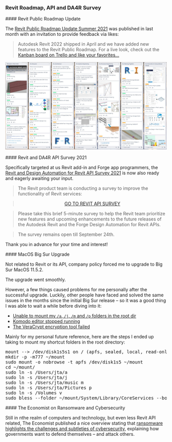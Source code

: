 <head>
<meta http-equiv="Content-Type" content="text/html; charset=utf-8">
<link rel="stylesheet" type="text/css" href="bc.css">
<script src="https://cdn.rawgit.com/google/code-prettify/master/loader/run_prettify.js" type="text/javascript"></script>
</head>

<!---

- https://blogs.autodesk.com/revit/2021/07/06/revit-public-roadmap-update-summer-2021/

twitter:

add #thebuildingcoder

 the #RevitAPI @AutodeskForge @AutodeskRevit #bim #DynamoBim #ForgeDevCon 

&ndash; 
...

linkedin:

#bim #DynamoBim #ForgeDevCon #Revit #API #IFC #SDK #AI #VisualStudio #Autodesk #AEC #adsk

the [Revit API discussion forum](http://forums.autodesk.com/t5/revit-api-forum/bd-p/160) thread

<center>
<img src="img/" alt="" title="" width="600"/>
<p style="font-size: 80%; font-style:italic"></p>
</center>

**Question:** 

**Answer:**

**Response:**  

Many thanks to  for this very helpful explanation!

<pre class="code">
</pre>

-->

### Revit Roadmap, API and DA4R Survey

####<a name="2"></a> Revit Public Roadmap Update

The [Revit Public Roadmap Update Summer 2021](https://blogs.autodesk.com/revit/2021/07/06/revit-public-roadmap-update-summer-2021)
was published in last month with an invitation to provide feedback via likes:

> Autodesk Revit 2022 shipped in April and we have added new features to the Revit Public Roadmap.
For a live look, check out
the [Kanban board on Trello and like your favorites...](https://trello.com/b/ldRXK9Gw/revit-public-roadmap) 

<center>
<img src="img/2021-07-06_revit_public_roadmap.jpg" alt="Revit public roadmap" title="Revit public roadmap" width="800"/> <!-- 1564 -->
</center>

####<a name="3"></a> Revit and DA4R API Survey 2021

Specifically targeted at us Revit add-in and Forge app programmers,
the [Revit and Design Automation for Revit API Survey 2021](https://forge.autodesk.com/blog/revit-and-design-automation-revit-api-survey-2021) is
now also ready and eagerly awaiting your input.

> The Revit product team is conducting a survey to improve the functionality of Revit services:

> <center><a href="https://autodeskfeedback.az1.qualtrics.com/jfe/form/SV_ex5UwT1A2lj0s6y">GO TO REVIT API SURVEY</a></center>

> Please take this brief 5-minute survey to help the Revit team prioritize new features and upcoming enhancements to the future releases of the Autodesk Revit and the Forge Design Automation for Revit APIs. 

> The survey remains open till September 24th.

Thank you in advance for your time and interest!  

####<a name="4"></a> MacOS Big Sur Upgrade

Not related to Revit or its API, company policy forced me to upgrade to Big Sur MacOS 11.5.2.

The upgrade went smoothly.

However, a few things caused problems for me personally after the successful upgrade.
Luckily, other people have faced and solved the same issues in the months since the initial Big Sur release &ndash; so it was a good thing I was able to wait a while before diving into it:

- [Unable to mount my `/a`, `/j`, `/m` and `/p` folders in the root dir](https://www.quora.com/Can-you-mount-the-root-system-file-system-as-writable-in-Big-Sur-MacOS-Big-Sur-Apple)
- [Komodo editor stopped running](https://community.komodoide.com/t/komodo-and-big-sur-do-not-upgrade/5191/15)
- [The VeraCrypt encryption tool failed](https://techstuffer.com/veracrypt-macos-bigsur-compatibility/)

<!---  
https://stackoverflow.com/questions/60469031/create-directory-dotenv-on-macos-read-only-file-system

disable the read-only file system in Catalina by following these steps

Boot you mac system into recovery mode. (by bootup system with holding CMD+R).

Open terminal (Present in "Utilities" in the top left menu).

run command

csrutil disable
Restart your system, Bootup normally and check the status: csrutil status.

Before doing any activity open terminal and run command.

sudo mount -uw /
Once this all done you can do write in root location

https://wpbeaches.com/enable-the-root-user-in-macos-big-sur-and-earlier-macos-versions/

Root jta2root

https://github.com/fxgst/writeable_root

/Users/jta/a/src/c/writeable_root/README.md
/Users/jta/a/src/c/writeable_root/writeable_root.c

https://elitemacx86.com/threads/how-to-enable-write-access-on-root-volume-on-macos-big-sur-and-later.652/

https://egpu.io/forums/mac-setup/macos-up-to-11/

https://www.quora.com/Can-you-mount-the-root-system-file-system-as-writable-in-Big-Sur-MacOS-Big-Sur-Apple?share=1

Can you mount the root (system) file system as writable in Big Sur (MacOS, Big Sur, Apple)?

Answer:

- Disable FileVault
- Reboot into recovery mode and run: csrutil authenticated-root disable
- Reboot back into macOS
- Find your root mount's device - run mount and chop off the lasts, e.g. if your root is /dev/disk1s2s3, you'll mount /dev/disk1s2
- Create a new directory, for example, ~/mount mkdir -p -m777 ~/mount
- Run sudo mount -o nobrowse -t apfs DISK_PATH MOUNT_PATH, using the values from above
sudo mount -o nobrowse -t apfs /dev/disk1s2 ~/mount
- Modify the files under the mounted directory
- Run sudo bless --folder MOUNT_PATH/System/Library/CoreServices --bootefi --create-snapshot
- Reboot your system, and the changes will take place

- tc stopped working
  Error: the OSXFUSE file system is not available (2)
  https://github.com/osxfuse/osxfuse/issues/324
  /var/log/system.log
  $ sudo kextutil /Library/Filesystems/osxfuse.fs/Contents/Extensions/10.12/osxfuse.kext

- after osx update, i had to rerun this
  $ sudo kextutil /Library/Filesystems/osxfuse.fs/Contents/Extensions/10.15/osxfuse.kext

-->

Mainly for my personal future reference, here are the steps I ended up taking to mount my shortcut folders in the root directory:

<pre>
mount --&gt; /dev/disk1s5s1 on / (apfs, sealed, local, read-only, journaled)
mkdir -p -m777 ~/mount
sudo mount -o nobrowse -t apfs /dev/disk1s5 ~/mount
cd ~/mount/
sudo ln -s /Users/jta/a
sudo ln -s /Users/jta/j
sudo ln -s /Users/jta/music m
sudo ln -s /Users/jta/Pictures p
sudo ln -s /Volumes v
sudo bless --folder ~/mount/System/Library/CoreServices --bootefi --create-snapshot
</pre>


####<a name="5"></a> The Economist on Ransomware and Cybersecurity

Still in nthe realm of computers and technology, but even less Revit API related, 
The Economist published a nice overview
stating that [ransomware highlights the challenges and subtleties of cybersecurity](https://www.economist.com/briefing/2021/06/19/ransomware-highlights-the-challenges-and-subtleties-of-cybersecurity),
explaining how governments want to defend themselves &ndash; and attack others.

